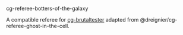 cg-referee-botters-of-the-galaxy

A compatible referee for [cg-brutaltester](https://github.com/dreignier/cg-brutaltester/) adapted from @dreignier/cg-referee-ghost-in-the-cell.

